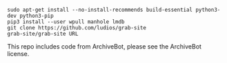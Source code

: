 ```
sudo apt-get install --no-install-recommends build-essential python3-dev python3-pip
pip3 install --user wpull manhole lmdb
git clone https://github.com/ludios/grab-site
grab-site/grab-site URL
```

This repo includes code from ArchiveBot, please see the ArchiveBot license.
